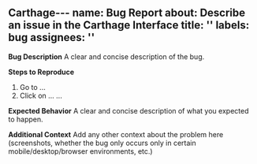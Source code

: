 Carthage---
name: Bug Report
about: Describe an issue in the Carthage Interface
title: ''
labels: bug
assignees: ''
---

**Bug Description**
A clear and concise description of the bug.

**Steps to Reproduce**

1. Go to ...
2. Click on ...
   ...

**Expected Behavior**
A clear and concise description of what you expected to happen.

**Additional Context**
Add any other context about the problem here (screenshots, whether the bug only occurs only in certain mobile/desktop/browser environments, etc.)
